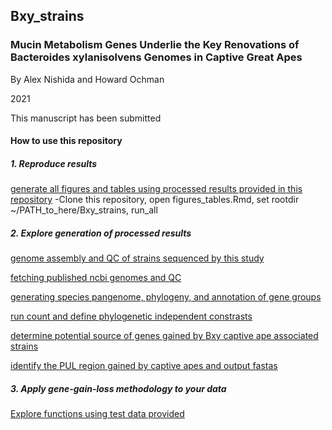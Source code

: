 ## Bxy_strains
### Mucin Metabolism Genes Underlie the Key Renovations of Bacteroides xylanisolvens Genomes in Captive Great Apes

By Alex Nishida and Howard Ochman

2021

This manuscript has been submitted

#### How to use this repository

##### 1. Reproduce results 
[generate all figures and tables using processed results provided in this repository](https://github.com/ahnishida/Bxy_strains/blob/main/figures_tables.md)
-Clone this repository, open figures_tables.Rmd, set rootdir ~/PATH_to_here/Bxy_strains, run_all

##### 2. Explore generation of processed results
[genome assembly and QC of strains sequenced by this study](https://github.com/ahnishida/Bxy_strains/tree/main/scripts/isolate_genome_assembly)

[fetching published ncbi genomes and QC](https://github.com/ahnishida/Bxy_strains/tree/main/scripts/filter_ncbi_genomes)

[generating species pangenome, phylogeny, and annotation of gene groups](https://github.com/ahnishida/Bxy_strains/blob/main/scripts/pangenome_processing_annotation/processing_pangenome.md)

[run count and define phylogenetic independent constrasts](https://github.com/ahnishida/Bxy_strains/blob/main/scripts/pangenome_analyses/gene_gain_loss.md)

[determine potential source of genes gained by Bxy captive ape associated strains](https://github.com/ahnishida/Bxy_strains/blob/main/scripts/pangenome_analyses/identifying_source_genes.md)

[identify the PUL region gained by captive apes and output fastas](https://github.com/ahnishida/Bxy_strains/blob/main/scripts/pangenome_analyses/output_PUL_fasta.md)


##### 3. Apply gene-gain-loss methodology to your data
[Explore functions using test data provided](https://github.com/ahnishida/Bxy_strains/blob/main/scripts/pangenome_analyses/gene_gain_loss_functions.R)



